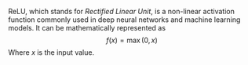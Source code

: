 ReLU, which stands for *Rectified Linear Unit*, is a non-linear activation function commonly used in deep neural networks and machine learning models. It can be mathematically represented as
$$
f(x) = \max(0, x)
$$
Where $x$ is the input value.